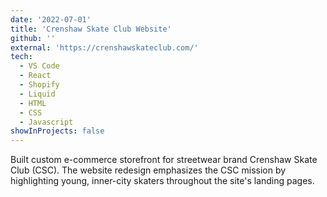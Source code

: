 ```yaml
---
date: '2022-07-01'
title: 'Crenshaw Skate Club Website'
github: ''
external: 'https://crenshawskateclub.com/'
tech:
  - VS Code
  - React
  - Shopify
  - Liquid
  - HTML
  - CSS
  - Javascript
showInProjects: false
---
```


Built custom e-commerce storefront for streetwear brand Crenshaw Skate Club (CSC). The website redesign emphasizes the CSC mission by highlighting young, inner-city skaters throughout the site's landing pages.
